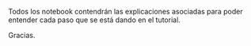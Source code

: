 Todos los notebook contendrán las explicaciones asociadas para poder entender cada paso que se está dando en el tutorial. 

Gracias.
